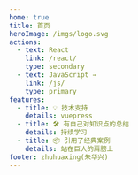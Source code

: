 ```yaml
---
home: true
title: 首页
heroImage: /imgs/logo.svg
actions:
  - text: React
    link: /react/
    type: secondary
  - text: JavaScript →
    link: /js/
    type: primary
features:
  - title: 💡 技术支持
    details: vuepress
  - title: 🛠️ 有自己对知识点的总结
    details: 持续学习
  - title: 📦 引用了经典案例
    details: 站在巨人的肩膀上
footer: zhuhuaxing(朱华兴)
---
```

